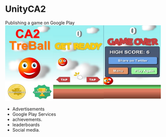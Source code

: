 # UnityCA2

Publishing a game on Google Play
![alt text](/Assets/CA2.jpg)

- Advertisements
- Google Play Services 
- achievements.
- leaderboards
- Social media.
